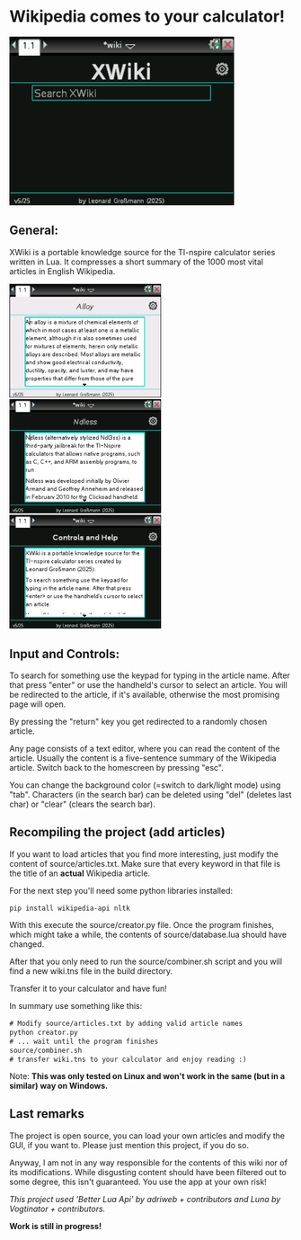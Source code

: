 # **Wikipedia comes to your calculator!**

<img src="https://github.com/leog314/XWiki/blob/main/build/media/wiki.gif?raw=true" width="400">

## **General:**

XWiki is a portable knowledge source for the TI-nspire calculator series written in Lua. It compresses a short summary of the 1000 most vital articles in English Wikipedia.

<img src="https://github.com/leog314/XWiki/blob/main/build/media/wiki1.png?raw=true" width="270"> <img src="https://github.com/leog314/XWiki/blob/main/build/media/wiki2.png?raw=true" width="270"> <img src="https://github.com/leog314/XWiki/blob/main/build/media/wiki3.png?raw=true" width="270">

## **Input and Controls:**

To search for something use the keypad for typing in the article name. After that press "enter" or use the handheld's cursor to select an article.
You will be redirected to the article, if it's available, otherwise the most promising page will open.

By pressing the "return" key you get redirected to a randomly chosen article.

Any page consists of a text editor, where you can read the content of the article. Usually the content is a five-sentence summary of the Wikipedia article.
Switch back to the homescreen by pressing "esc".

You can change the background color (=switch to dark/light mode) using "tab".
Characters (in the search bar) can be deleted using "del" (deletes last char) or "clear" (clears the search bar).

## **Recompiling the project (add articles)**

If you want to load articles that you find more interesting, just modify the content of source/articles.txt. Make sure that every keyword in that file is the title of an **actual** Wikipedia article.

For the next step you'll need some python libraries installed:

    pip install wikipedia-api nltk

With this execute the source/creator.py file. Once the program finishes, which might take a while, the contents of source/database.lua should have changed.

After that you only need to run the source/combiner.sh script and you will find a new wiki.tns file in the build directory.

Transfer it to your calculator and have fun!

In summary use something like this:

    # Modify source/articles.txt by adding valid article names
    python creator.py
    # ... wait until the program finishes
    source/combiner.sh
    # transfer wiki.tns to your calculator and enjoy reading :)

Note: **This was only tested on Linux and won't work in the same (but in a similar) way on Windows.**

## **Last remarks**

The project is open source, you can load your own articles and modify the GUI, if you want to. Please just mention this project, if you do so.

Anyway, I am not in any way responsible for the contents of this wiki nor of its modifications. While disgusting content should have been filtered out to some degree, this isn't guaranteed. You use the app at your own risk!

*This project used 'Better Lua Api' by adriweb + contributors and Luna by Vogtinator + contributors.*

**Work is still in progress!**